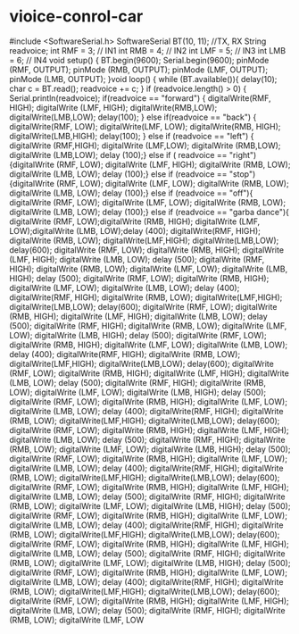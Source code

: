 # vioice-conrol-car
#include &lt;SoftwareSerial.h> SoftwareSerial BT(10, 11); //TX, RX  String readvoice; int RMF = 3; // IN1 int RMB = 4; //  IN2 int LMF = 5; // IN3 int LMB = 6; // IN4 void setup() {  BT.begin(9600);  Serial.begin(9600);    pinMode (RMF, OUTPUT);    pinMode (RMB, OUTPUT);   pinMode (LMF, OUTPUT);   pinMode (LMB, OUTPUT); }void loop() {   while (BT.available()){    delay(10);    char c = BT.read();    readvoice += c;    }    if (readvoice.length() > 0) {          Serial.println(readvoice);    if(readvoice == "forward")   {     digitalWrite(RMF, HIGH);     digitalWrite (LMF, HIGH);     digitalWrite(RMB,LOW);     digitalWrite(LMB,LOW);     delay(100); } else if(readvoice == "back")   { digitalWrite(RMF, LOW);     digitalWrite(LMF, LOW);     digitalWrite(RMB, HIGH);     digitalWrite(LMB,HIGH);     delay(100); }  else if (readvoice == "left")   { digitalWrite (RMF,HIGH);     digitalWrite (LMF,LOW);     digitalWrite (RMB,LOW);     digitalWrite (LMB,LOW);    delay (100);}  else if ( readvoice == "right")  {digitalWrite (RMF, LOW);    digitalWrite (LMF, HIGH);    digitalWrite (RMB, LOW);    digitalWrite (LMB, LOW);    delay (100);}  else if (readvoice == "stop")  {digitalWrite (RMF, LOW);    digitalWrite (LMF, LOW);    digitalWrite (RMB, LOW);    digitalWrite (LMB, LOW);    delay (100);}    else if (readvoice == "off"){ digitalWrite (RMF, LOW);    digitalWrite (LMF, LOW);    digitalWrite (RMB, LOW);    digitalWrite (LMB, LOW);    delay (100);} else if (readvoice == "garba dance"){  digitalWrite (RMF, LOW);digitalWrite (RMB, HIGH); digitalWrite (LMF, LOW);digitalWrite (LMB, LOW);delay (400);     digitalWrite(RMF, HIGH);     digitalWrite (RMB, LOW);     digitalWrite(LMF,HIGH);     digitalWrite(LMB,LOW);     delay(600);     digitalWrite (RMF, LOW);    digitalWrite (RMB, HIGH);    digitalWrite (LMF, HIGH);    digitalWrite (LMB, LOW);    delay (500);    digitalWrite (RMF, HIGH);    digitalWrite (RMB, LOW);    digitalWrite (LMF, LOW);    digitalWrite (LMB, HIGH);    delay (500);  digitalWrite (RMF, LOW);    digitalWrite (RMB, HIGH);    digitalWrite (LMF, LOW);    digitalWrite (LMB, LOW);    delay (400);       digitalWrite(RMF, HIGH);     digitalWrite (RMB, LOW);     digitalWrite(LMF,HIGH);     digitalWrite(LMB,LOW);     delay(600);     digitalWrite (RMF, LOW);    digitalWrite (RMB, HIGH);    digitalWrite (LMF, HIGH);    digitalWrite (LMB, LOW);    delay (500);    digitalWrite (RMF, HIGH);    digitalWrite (RMB, LOW);    digitalWrite (LMF, LOW);    digitalWrite (LMB, HIGH);    delay (500);    digitalWrite (RMF, LOW);    digitalWrite (RMB, HIGH);    digitalWrite (LMF, LOW);    digitalWrite (LMB, LOW);    delay (400);       digitalWrite(RMF, HIGH);     digitalWrite (RMB, LOW);     digitalWrite(LMF,HIGH);     digitalWrite(LMB,LOW);     delay(600);     digitalWrite (RMF, LOW);    digitalWrite (RMB, HIGH);    digitalWrite (LMF, HIGH);    digitalWrite (LMB, LOW);    delay (500);    digitalWrite (RMF, HIGH);    digitalWrite (RMB, LOW);    digitalWrite (LMF, LOW);    digitalWrite (LMB, HIGH);    delay (500);    digitalWrite (RMF, LOW);    digitalWrite (RMB, HIGH);    digitalWrite (LMF, LOW);    digitalWrite (LMB, LOW);    delay (400);       digitalWrite(RMF, HIGH);     digitalWrite (RMB, LOW);     digitalWrite(LMF,HIGH);     digitalWrite(LMB,LOW);     delay(600);     digitalWrite (RMF, LOW);    digitalWrite (RMB, HIGH);    digitalWrite (LMF, HIGH);    digitalWrite (LMB, LOW);    delay (500);    digitalWrite (RMF, HIGH);    digitalWrite (RMB, LOW);    digitalWrite (LMF, LOW);    digitalWrite (LMB, HIGH);    delay (500);    digitalWrite (RMF, LOW);    digitalWrite (RMB, HIGH);    digitalWrite (LMF, LOW);    digitalWrite (LMB, LOW);    delay (400);       digitalWrite(RMF, HIGH);     digitalWrite (RMB, LOW);     digitalWrite(LMF,HIGH);     digitalWrite(LMB,LOW);     delay(600);     digitalWrite (RMF, LOW);    digitalWrite (RMB, HIGH);    digitalWrite (LMF, HIGH);    digitalWrite (LMB, LOW);    delay (500);    digitalWrite (RMF, HIGH);    digitalWrite (RMB, LOW);    digitalWrite (LMF, LOW);    digitalWrite (LMB, HIGH);    delay (500);    digitalWrite (RMF, LOW);    digitalWrite (RMB, HIGH);    digitalWrite (LMF, LOW);    digitalWrite (LMB, LOW);    delay (400);       digitalWrite(RMF, HIGH);     digitalWrite (RMB, LOW);     digitalWrite(LMF,HIGH);     digitalWrite(LMB,LOW);     delay(600);     digitalWrite (RMF, LOW);    digitalWrite (RMB, HIGH);    digitalWrite (LMF, HIGH);    digitalWrite (LMB, LOW);    delay (500);    digitalWrite (RMF, HIGH);    digitalWrite (RMB, LOW);    digitalWrite (LMF, LOW);    digitalWrite (LMB, HIGH);    delay (500);    digitalWrite (RMF, LOW);    digitalWrite (RMB, HIGH);    digitalWrite (LMF, LOW);    digitalWrite (LMB, LOW);    delay (400);       digitalWrite(RMF, HIGH);     digitalWrite (RMB, LOW);     digitalWrite(LMF,HIGH);     digitalWrite(LMB,LOW);     delay(600);     digitalWrite (RMF, LOW);    digitalWrite (RMB, HIGH);    digitalWrite (LMF, HIGH);    digitalWrite (LMB, LOW);    delay (500);    digitalWrite (RMF, HIGH);    digitalWrite (RMB, LOW);    digitalWrite (LMF, LOW 
